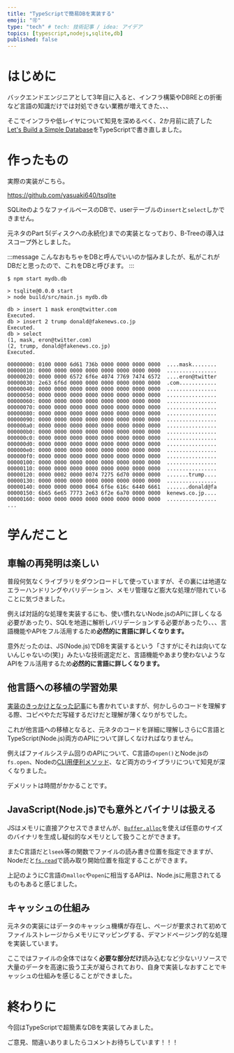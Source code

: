 ```yaml
---
title: "TypeScriptで簡易DBを実装する"
emoji: "🉑"
type: "tech" # tech: 技術記事 / idea: アイデア
topics: [typescript,nodejs,sqlite,db]
published: false
---
```


# はじめに

バックエンドエンジニアとして3年目に入ると、インフラ構築やDBREとの折衝など言語の知識だけでは対処できない業務が増えてきた、、、

そこでインフラや低レイヤについて知見を深めるべく、2か月前に読了した [Let's Build a Simple Database](https://cstack.github.io/db_tutorial/)をTypeScriptで書き直しました。

# 作ったもの

実際の実装がこちら。

https://github.com/yasuaki640/tsqlite

SQLiteのようなファイルベースのDBで、userテーブルの`insert`と`select`しかできません。

元ネタのPart 5(ディスクへの永続化)までの実装となっており、B-Treeの導入はスコープ外としました。

:::message
こんなおもちゃをDBと呼んでいいのか悩みましたが、私がこれがDBだと思ったので、これをDBと呼びます。
:::

```shell:動作イメージ
$ npm start mydb.db

> tsqlite@0.0.0 start
> node build/src/main.js mydb.db

db > insert 1 mask eron@twitter.com
Executed.
db > insert 2 trump donald@fakenews.co.jp
Executed.
db > select
(1, mask, eron@twitter.com)
(2, trump, donald@fakenews.co.jp)
Executed.
```

```:出力されたバイナリファイル
00000000: 0100 0000 6d61 736b 0000 0000 0000 0000  ....mask........
00000010: 0000 0000 0000 0000 0000 0000 0000 0000  ................
00000020: 0000 0000 6572 6f6e 4074 7769 7474 6572  ....eron@twitter
00000030: 2e63 6f6d 0000 0000 0000 0000 0000 0000  .com............
00000040: 0000 0000 0000 0000 0000 0000 0000 0000  ................
00000050: 0000 0000 0000 0000 0000 0000 0000 0000  ................
00000060: 0000 0000 0000 0000 0000 0000 0000 0000  ................
00000070: 0000 0000 0000 0000 0000 0000 0000 0000  ................
00000080: 0000 0000 0000 0000 0000 0000 0000 0000  ................
00000090: 0000 0000 0000 0000 0000 0000 0000 0000  ................
000000a0: 0000 0000 0000 0000 0000 0000 0000 0000  ................
000000b0: 0000 0000 0000 0000 0000 0000 0000 0000  ................
000000c0: 0000 0000 0000 0000 0000 0000 0000 0000  ................
000000d0: 0000 0000 0000 0000 0000 0000 0000 0000  ................
000000e0: 0000 0000 0000 0000 0000 0000 0000 0000  ................
000000f0: 0000 0000 0000 0000 0000 0000 0000 0000  ................
00000100: 0000 0000 0000 0000 0000 0000 0000 0000  ................
00000110: 0000 0000 0000 0000 0000 0000 0000 0000  ................
00000120: 0000 0002 0000 0074 7275 6d70 0000 0000  .......trump....
00000130: 0000 0000 0000 0000 0000 0000 0000 0000  ................
00000140: 0000 0000 0000 0064 6f6e 616c 6440 6661  .......donald@fa
00000150: 6b65 6e65 7773 2e63 6f2e 6a70 0000 0000  kenews.co.jp....
00000160: 0000 0000 0000 0000 0000 0000 0000 0000  ................
...
```

# 学んだこと

## 車輪の再発明は楽しい

普段何気なくライブラリをダウンロードして使っていますが、その裏には地道なエラーハンドリングやバリデーション、メモリ管理など膨大な処理が隠れていることに気づきました。

例えば対話的な処理を実装するにも、使い慣れないNode.jsのAPIに詳しくなる必要があったり、SQLを地道に解析しバリデーションする必要があったり、、、言語機能やAPIをフル活用するため**必然的に言語に詳しくなります。**

意外だったのは、JS(Node.js)でDBを実装するという「さすがにそれは向いてないんじゃないの(笑)」みたいな技術選定だと、言語機能やあまり使わないようなAPIをフル活用するため**必然的に言語に詳しくなります。**

## 他言語への移植の学習効果

[実装のきっかけとなった記事](https://zenn.dev/ryo_kawamata/articles/920baf76bfdf2e)にも書かれていますが、何かしらのコードを理解する際、コピペやただ写経するだけだと理解が薄くなりがちでした。

これが他言語への移植となると、元ネタのコードを詳細に理解しさらにC言語とTypeScript(Node.js)両方のAPIについて詳しくなければなりません。

例えばファイルシステム回りのAPIについて、C言語の`open()`とNode.jsの`fs.open`、Nodeの[CLI用便利メソッド](https://nodejs.org/api/readline.html#rlquestionquery-options)、など両方のライブラリについて知見が深くなりました。

デメリットは時間がかかることです。

## JavaScript(Node.js)でも意外とバイナリは扱える

JSはメモリに直接アクセスできませんが、[`Buffer.alloc`](https://nodejs.org/api/buffer.html#static-method-bufferallocsize-fill-encoding)を使えば任意のサイズのバイナリを生成し疑似的なメモリとして扱うことができます。

またC言語だと`lseek`等の関数でファイルの読み書き位置を指定できますが、Nodeだと[`fs.read`](https://nodejs.org/api/fs.html#fsreadfd-buffer-offset-length-position-callback)で読み取り開始位置を指定することができます。

上記のようにC言語の`malloc`や`open`に相当するAPIは、Node.jsに用意されてるものもあると感じました。

## キャッシュの仕組み

元ネタの実装にはデータのキャッシュ機構が存在し、ページが要求されて初めてファイルストレージからメモリにマッピングする、デマンドページング的な処理を実装しています。

ここではファイルの全体ではなく**必要な部分だけ**読み込むなど少ないリソースで大量のデータを高速に扱う工夫が凝らされており、自身で実装しなおすことでキャッシュの仕組みを感じることができました。

# 終わりに

今回はTypeScriptで超簡素なDBを実装してみました。

ご意見、間違いありましたらコメントお待ちしています！！！
